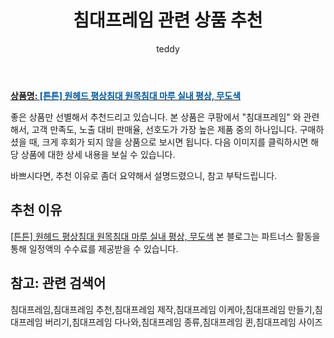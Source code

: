 ﻿---
layout: post
title:  "침대프레임 관련 상품 추천"
author: teddy
categories: [ 가구/인테리어 ]
tags: [침대프레임,침대프레임 추천,침대프레임 제작,침대프레임 이케아,침대프레임 만들기,침대프레임 버리기,침대프레임 다나와,침대프레임 종류,침대프레임 퀸,침대프레임 사이즈]
image: https://static.coupangcdn.com/image/vendor_inventory/f042/162656a0f900217a7b10d261b48bc6ed6b2c5edceb4122b0657ce9613a07.jpg 
description: "쿠팡에서 침대프레임 관련 상품으로 가장 고객 선호도가 높은 제품 중 하나입니다."
---

<a href="https://link.coupang.com/re/AFFSDP?lptag=AF5184500&pageKey=207073974&itemId=612200714&vendorItemId=71925911688&traceid=V0-153-05c0f319c7973454"><b>상품명: <font color='#01579B'>[튼튼] 원헤드 평상침대 원목침대 마루 실내 평상, 무도색</font></b></a>

좋은 상품만 선별해서 추천드리고 있습니다.
본 상품은 쿠팡에서 "침대프레임" 와 관련해서, 고객 만족도, 노출 대비 판매율, 선호도가 가장 높은 제품 중의 하나입니다.
구매하셨을 때, 크게 후회가 되지 않을 상품으로 보시면 됩니다. 
다음 이미지를 클릭하시면 해당 상품에 대한 상세 내용을 보실 수 있습니다.

바쁘시다면, 추천 이유로 좀더 요약해서 설명드렸으니, 참고 부탁드립니다.

## 추천 이유 

<a href="https://link.coupang.com/re/AFFSDP?lptag=AF5184500&pageKey=207073974&itemId=612200714&vendorItemId=71925911688&traceid=V0-153-05c0f319c7973454">[튼튼] 원헤드 평상침대 원목침대 마루 실내 평상, 무도색</a>
본 블로그는 파트너스 활동을 통해 일정액의 수수료를 제공받을 수 있습니다.

## 참고: 관련 검색어    
침대프레임,침대프레임 추천,침대프레임 제작,침대프레임 이케아,침대프레임 만들기,침대프레임 버리기,침대프레임 다나와,침대프레임 종류,침대프레임 퀸,침대프레임 사이즈